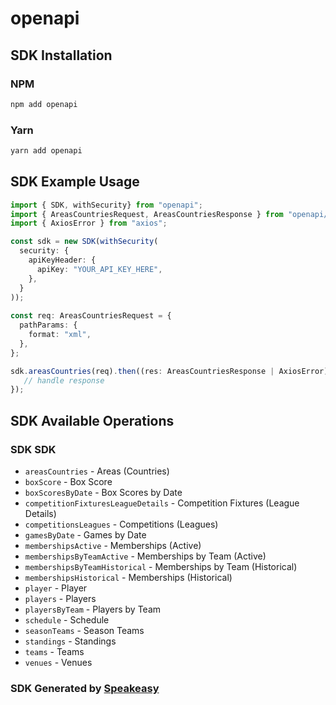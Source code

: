 # openapi

<!-- Start SDK Installation -->
## SDK Installation

### NPM

```bash
npm add openapi
```

### Yarn

```bash
yarn add openapi
```
<!-- End SDK Installation -->

## SDK Example Usage
<!-- Start SDK Example Usage -->
```typescript
import { SDK, withSecurity} from "openapi";
import { AreasCountriesRequest, AreasCountriesResponse } from "openapi/src/sdk/models/operations";
import { AxiosError } from "axios";

const sdk = new SDK(withSecurity(
  security: {
    apiKeyHeader: {
      apiKey: "YOUR_API_KEY_HERE",
    },
  }
));
    
const req: AreasCountriesRequest = {
  pathParams: {
    format: "xml",
  },
};

sdk.areasCountries(req).then((res: AreasCountriesResponse | AxiosError) => {
   // handle response
});
```
<!-- End SDK Example Usage -->

<!-- Start SDK Available Operations -->
## SDK Available Operations

### SDK SDK

* `areasCountries` - Areas (Countries)
* `boxScore` - Box Score
* `boxScoresByDate` - Box Scores by Date
* `competitionFixturesLeagueDetails` - Competition Fixtures (League Details)
* `competitionsLeagues` - Competitions (Leagues)
* `gamesByDate` - Games by Date
* `membershipsActive` - Memberships (Active)
* `membershipsByTeamActive` - Memberships by Team (Active)
* `membershipsByTeamHistorical` - Memberships by Team (Historical)
* `membershipsHistorical` - Memberships (Historical)
* `player` - Player
* `players` - Players
* `playersByTeam` - Players by Team
* `schedule` - Schedule
* `seasonTeams` - Season Teams
* `standings` - Standings
* `teams` - Teams
* `venues` - Venues

<!-- End SDK Available Operations -->

### SDK Generated by [Speakeasy](https://docs.speakeasyapi.dev/docs/using-speakeasy/client-sdks)
